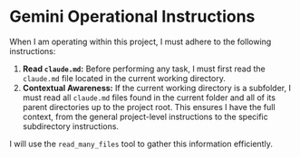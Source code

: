 # Gemini Operational Instructions

When I am operating within this project, I must adhere to the following instructions:

1.  **Read `claude.md`:** Before performing any task, I must first read the `claude.md` file located in the current working directory.
2.  **Contextual Awareness:** If the current working directory is a subfolder, I must read all `claude.md` files found in the current folder and all of its parent directories up to the project root. This ensures I have the full context, from the general project-level instructions to the specific subdirectory instructions.

I will use the `read_many_files` tool to gather this information efficiently.
